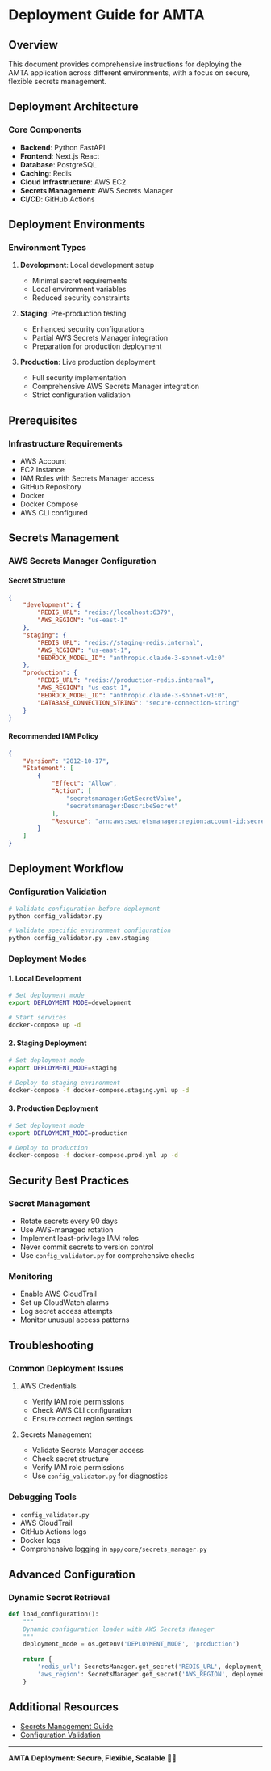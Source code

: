 # Deployment Guide for AMTA

## Overview

This document provides comprehensive instructions for deploying the AMTA application across different environments, with a focus on secure, flexible secrets management.

## Deployment Architecture

### Core Components
- **Backend**: Python FastAPI
- **Frontend**: Next.js React
- **Database**: PostgreSQL
- **Caching**: Redis
- **Cloud Infrastructure**: AWS EC2
- **Secrets Management**: AWS Secrets Manager
- **CI/CD**: GitHub Actions

## Deployment Environments

### Environment Types
1. **Development**: Local development setup
   - Minimal secret requirements
   - Local environment variables
   - Reduced security constraints

2. **Staging**: Pre-production testing
   - Enhanced security configurations
   - Partial AWS Secrets Manager integration
   - Preparation for production deployment

3. **Production**: Live production deployment
   - Full security implementation
   - Comprehensive AWS Secrets Manager integration
   - Strict configuration validation

## Prerequisites

### Infrastructure Requirements
- AWS Account
- EC2 Instance
- IAM Roles with Secrets Manager access
- GitHub Repository
- Docker
- Docker Compose
- AWS CLI configured

## Secrets Management

### AWS Secrets Manager Configuration

#### Secret Structure
```json
{
    "development": {
        "REDIS_URL": "redis://localhost:6379",
        "AWS_REGION": "us-east-1"
    },
    "staging": {
        "REDIS_URL": "redis://staging-redis.internal",
        "AWS_REGION": "us-east-1",
        "BEDROCK_MODEL_ID": "anthropic.claude-3-sonnet-v1:0"
    },
    "production": {
        "REDIS_URL": "redis://production-redis.internal",
        "AWS_REGION": "us-east-1",
        "BEDROCK_MODEL_ID": "anthropic.claude-3-sonnet-v1:0",
        "DATABASE_CONNECTION_STRING": "secure-connection-string"
    }
}
```

#### Recommended IAM Policy
```json
{
    "Version": "2012-10-17",
    "Statement": [
        {
            "Effect": "Allow",
            "Action": [
                "secretsmanager:GetSecretValue",
                "secretsmanager:DescribeSecret"
            ],
            "Resource": "arn:aws:secretsmanager:region:account-id:secret:amta-*"
        }
    ]
}
```

## Deployment Workflow

### Configuration Validation
```bash
# Validate configuration before deployment
python config_validator.py

# Validate specific environment configuration
python config_validator.py .env.staging
```

### Deployment Modes

#### 1. Local Development
```bash
# Set deployment mode
export DEPLOYMENT_MODE=development

# Start services
docker-compose up -d
```

#### 2. Staging Deployment
```bash
# Set deployment mode
export DEPLOYMENT_MODE=staging

# Deploy to staging environment
docker-compose -f docker-compose.staging.yml up -d
```

#### 3. Production Deployment
```bash
# Set deployment mode
export DEPLOYMENT_MODE=production

# Deploy to production
docker-compose -f docker-compose.prod.yml up -d
```

## Security Best Practices

### Secret Management
- Rotate secrets every 90 days
- Use AWS-managed rotation
- Implement least-privilege IAM roles
- Never commit secrets to version control
- Use `config_validator.py` for comprehensive checks

### Monitoring
- Enable AWS CloudTrail
- Set up CloudWatch alarms
- Log secret access attempts
- Monitor unusual access patterns

## Troubleshooting

### Common Deployment Issues
1. AWS Credentials
   - Verify IAM role permissions
   - Check AWS CLI configuration
   - Ensure correct region settings

2. Secrets Management
   - Validate Secrets Manager access
   - Check secret structure
   - Verify IAM role permissions
   - Use `config_validator.py` for diagnostics

### Debugging Tools
- `config_validator.py`
- AWS CloudTrail
- GitHub Actions logs
- Docker logs
- Comprehensive logging in `app/core/secrets_manager.py`

## Advanced Configuration

### Dynamic Secret Retrieval
```python
def load_configuration():
    """
    Dynamic configuration loader with AWS Secrets Manager
    """
    deployment_mode = os.getenv('DEPLOYMENT_MODE', 'production')
    
    return {
        'redis_url': SecretsManager.get_secret('REDIS_URL', deployment_mode),
        'aws_region': SecretsManager.get_secret('AWS_REGION', deployment_mode)
    }
```

## Additional Resources
- [Secrets Management Guide](cline_docs/aws_secrets_manager_integration.md)
- [Configuration Validation](CONFIG_VALIDATOR.md)

---

**AMTA Deployment: Secure, Flexible, Scalable** 🚀🔐
